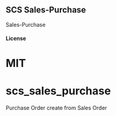 ## SCS Sales-Purchase

Sales-Purchase

#### License

MIT
=======
# scs_sales_purchase
Purchase Order create from Sales Order

